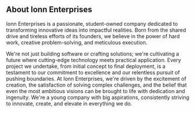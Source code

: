 

## About Ionn Enterprises

Ionn Enterprises is a passionate, student-owned company dedicated to transforming innovative ideas into impactful realities. Born from the shared drive and tireless efforts of its founders, we believe in the power of hard work, creative problem-solving, and meticulous execution.

We're not just building software or crafting solutions; we're cultivating a future where cutting-edge technology meets practical application. Every project we undertake, from initial concept to final deployment, is a testament to our commitment to excellence and our relentless pursuit of pushing boundaries. At Ionn Enterprises, we're driven by the excitement of creation, the satisfaction of solving complex challenges, and the belief that even the most ambitious visions can be brought to life with dedication and ingenuity. We're a young company with big aspirations, consistently striving to innovate, create, and elevate in everything we do.

